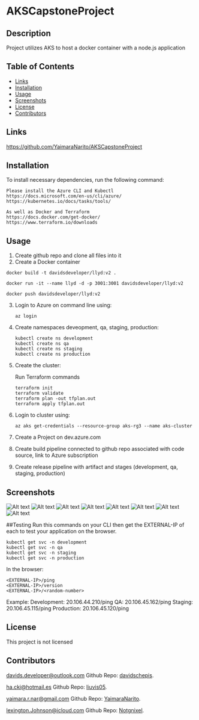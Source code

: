 # AKSCapstoneProject

## Description
Project utilizes AKS to host a docker container with a node.js application

## Table of Contents

- [Links](#links)
- [Installation](#installation)
- [Usage](#usage)
- [Screenshots](#screenshots)
- [License](#license)
- [Contributors](#contributors)

 ## Links
https://github.com/YaimaraNarito/AKSCapstoneProject


 ## Installation
To install necessary dependencies, run the following command:

```
Please install the Azure CLI and Kubectl
https://docs.microsoft.com/en-us/cli/azure/
https://kubernetes.io/docs/tasks/tools/

As well as Docker and Terraform
https://docs.docker.com/get-docker/
https://www.terraform.io/downloads
```

 ## Usage
 1. Create github repo and clone all files into it
 2. Create a Docker container
 ```
 docker build -t davidsdeveloper/llyd:v2 .

 docker run -it --name llyd -d -p 3001:3001 davidsdeveloper/llyd:v2

 docker push davidsdeveloper/llyd:v2

 ```
 3. Login to Azure on command line using: 
    ```
    az login
    ```
 4. Create namespaces deveopment, qa, staging, production:
    ```
    kubectl create ns development
    kubectl create ns qa
    kubectl create ns staging
    kubectl create ns production
    ```
 5. Create the cluster:

    Run Terraform commands
    ```
    terraform init
    terraform validate
    terraform plan -out tfplan.out
    terraform apply tfplan.out
    ```
 6. Login to cluster using:
     ```
     az aks get-credentials --resource-group aks-rg3 --name aks-cluster
     ```
 7. Create a Project on dev.azure.com
 8. Create build pipeline connected to github repo associated with code source, link to Azure subscription
 9. Create release pipeline with artifact and stages (development, qa, staging, production)

 ## Screenshots
![Alt text](Screenshots/1_Create_new_pipeline_in_azure_devops.png)
![Alt text](Screenshots/2_connect_to_code_on_GitHub.png)
![Alt text](Screenshots/3_Choose_Configuration_for_your_Pipeline.png)
![Alt text](Screenshots/4_Connect_to_Azure.png)
![Alt text](Screenshots/5_Validate_and_Configure.png)
![Alt text](Screenshots//6_Save_and_Run.png)
![Alt text](Screenshots/7_Built_Successfull.png)
![Alt text](Screenshots/8_Deploy_Successfull.png)

##Testing
Run this commands on your CLI then get the EXTERNAL-IP of each to test your application on the browser.

```
kubectl get svc -n development
kubectl get svc -n qa
kubectl get svc -n staging
kubectl get svc -n production
```
In the browser:

```
<EXTERNAL-IP>/ping
<EXTERNAL-IP>/version
<EXTERNAL-IP>/<random-number>
```
Example:
Development: 20.106.44.210/ping
QA: 20.106.45.162/ping
Staging: 20.106.45.115/ping
Production: 20.106.45.120/ping

 ## License
This project is not licensed

 ## Contributors

[davids.developer@outlook.com](mailto:davids.developer@outlook.com)
Github Repo: [davidschepis](https://github.com/davidschepis).

[ha.cki@hotmail.es](mailto:ha.cki@hotmail.es)
Github Repo: [liuvis05](https://github.com/liuvis05).

[yaimara.r.nar@gmail.com](mailto:yaimara.r.nar@gmail.com)
Github Repo: [YaimaraNarito](https://github.com/YaimaraNarito).

[lexington.Johnson@icloud.com](mailto:lexington.johnson@icloud.com)
Github Repo: [Notgnixel](https://github.com/Notgnixel).


